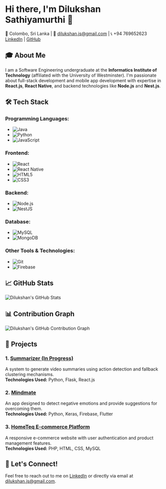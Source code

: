 # Hi there, I'm Dilukshan Sathiyamurthi 👋

📍 Colombo, Sri Lanka | 📧 [dilukshan.js@gmail.com](mailto:dilukshan.js@gmail.com) | 📞 +94 769652623  
[LinkedIn](https://www.linkedin.com/in/sdilukshan1) | [GitHub](https://github.com/Dilukshan-S)

## 🎓 About Me
I am a Software Engineering undergraduate at the **Informatics Institute of Technology** (affiliated with the University of Westminster). I'm passionate about full-stack development and mobile app development with expertise in **React.js**, **React Native**, and backend technologies like **Node.js** and **Nest.js**.

## 🛠️ Tech Stack

### Programming Languages:
- ![Java](https://img.shields.io/badge/Java-007396?style=flat&logo=java&logoColor=white) 
- ![Python](https://img.shields.io/badge/Python-3776AB?style=flat&logo=python&logoColor=white) 
- ![JavaScript](https://img.shields.io/badge/JavaScript-F7DF1E?style=flat&logo=javascript&logoColor=black)

### Frontend:
- ![React](https://img.shields.io/badge/React-61DAFB?style=flat&logo=react&logoColor=black)
- ![React Native](https://img.shields.io/badge/React%20Native-61DAFB?style=flat&logo=react&logoColor=black)
- ![HTML5](https://img.shields.io/badge/HTML5-E34F26?style=flat&logo=html5&logoColor=white)
- ![CSS3](https://img.shields.io/badge/CSS3-1572B6?style=flat&logo=css3&logoColor=white)

### Backend:
- ![Node.js](https://img.shields.io/badge/Node.js-339933?style=flat&logo=node.js&logoColor=white)
- ![NestJS](https://img.shields.io/badge/NestJS-E0234E?style=flat&logo=nestjs&logoColor=white)

### Database:
- ![MySQL](https://img.shields.io/badge/MySQL-4479A1?style=flat&logo=mysql&logoColor=white)
- ![MongoDB](https://img.shields.io/badge/MongoDB-47A248?style=flat&logo=mongodb&logoColor=white)

### Other Tools & Technologies:
- ![Git](https://img.shields.io/badge/Git-F05032?style=flat&logo=git&logoColor=white)
- ![Firebase](https://img.shields.io/badge/Firebase-FFCA28?style=flat&logo=firebase&logoColor=black)

## 📈 GitHub Stats
![Dilukshan's GitHub Stats](https://github-readme-stats.vercel.app/api?username=Dilukshan-S&show_icons=true&hide_title=true&hide=prs&count_private=true&hide_border=true)

## 📊 Contribution Graph
![Dilukshan's GitHub Contribution Graph](https://github.com/Dilukshan-S/github-readme-activity-graph/badge.svg)

## 🚀 Projects
### 1. **[Summarizer (In Progress)](https://github.com/Dilukshan-S/Summarizer)**
A system to generate video summaries using action detection and fallback clustering mechanisms.  
**Technologies Used:** Python, Flask, React.js

### 2. **[Mindmate](https://github.com/Dilukshan-S/Mindmate)**
An app designed to detect negative emotions and provide suggestions for overcoming them.  
**Technologies Used:** Python, Keras, Firebase, Flutter

### 3. **[HomeTeq E-commerce Platform](https://github.com/Dilukshan-S/HomeTeq)**
A responsive e-commerce website with user authentication and product management features.  
**Technologies Used:** PHP, HTML, CSS, MySQL

## 💬 Let's Connect!
Feel free to reach out to me on [LinkedIn](https://www.linkedin.com/in/sdilukshan1) or directly via email at [dilukshan.js@gmail.com](mailto:dilukshan.js@gmail.com).
